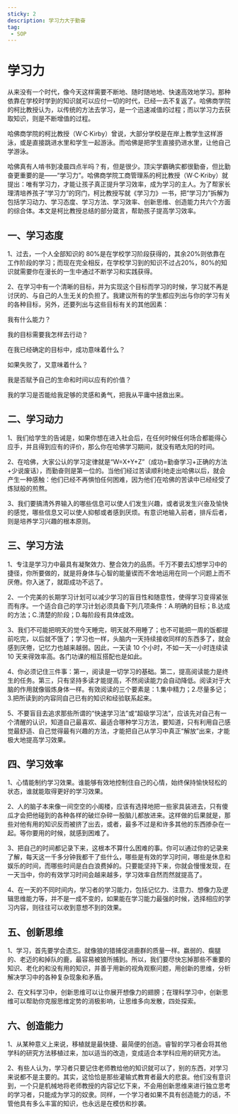 ```yaml
---
sticky: 2
description: 学习力大于勤奋
tag:
 - SOP
---
```

# 学习力

从来没有一个时代，像今天这样需要不断地、随时随地地、快速高效地学习。那种依靠在学校时学到的知识就可以应付一切的时代，已经一去不复返了。哈佛商学院的柯比教授认为，以传统的方法去学习，是一个迅速减值的过程；而以学习力去获取知识，则是不断增值的过程。

哈佛商学院的柯比教授（W·C·Kirby）曾说，大部分学校是在岸上教学生这样游泳，或是直接跳进水里和学生一起游泳。而哈佛是把学生直接扔进水里，让他自己学游泳。

哈佛真有人啃书到凌晨四点半吗？有，但是很少。顶尖学霸确实都很勤奋，但比勤奋更重要的是——“学习力”。哈佛商学院工商管理系的柯比教授（W·C·Kriby）就提出：唯有学习力，才能让孩子真正提升学习效率，成为学习的主人。为了帮家长理清培养孩子“学习力”的窍门，柯比教授写就《学习力》一书，把“学习力”拆解为包括学习动力、学习态度、学习方法、学习效率、创新思维、创造能力共六个方面的综合体。本文是柯比教授总结的部分箴言，帮助孩子提高学习效率。 
## 一、学习态度

1、过去，一个人全部知识的 80%是在学校学习阶段获得的，其余20%则依靠在工作阶段的学习；而现在完全相反，在学校学习到的知识不过占20%，80%的知识就需要你在漫长的一生中通过不断学习和实践获得。

2、在学习中有一个清晰的目标，并为实现这个目标而学习的时候，学习就不再是讨厌的、与自己的人生无关的负担了。我建议所有的学生都应列出与你的学习有关的各种目标，另外，还要列出与这些目标有关的其他因素：

我有什么能力？

我的目标需要我怎样去行动？

在我已经确定的目标中，成功意味着什么？

如果失败了，又意味着什么？

我是否赋予自己的生命和时间以应有的价值？

我的学习是否能给我足够的灵感和勇气，把我从平庸中拯救出来。
## 二、学习动力
1、我们给学生的告诫是，如果你想在进入社会后，在任何时候任何场合都能得心应手，并且得到应有的评价，那么你在哈佛学习期间，就没有晒太阳的时间。

2、在哈佛，大家公认的学习定律就是“W=X+Y+Z”（成功=勤奋学习+正确的方法+少说废话），而勤奋则是第一位的。当他们经过苦读顺利地走出哈佛以后，就会产生一种感触：他们已经不再惧怕任何困难，因为他们在哈佛的苦读中已经经受了炼狱般的煎熬。

3、我们要搞清外界输入的哪些信息可以使人们发生兴趣，或者说发生兴奋及愉快的感觉，哪些信息又可以使人抑郁或者感到厌烦。有意识地输入前者，排斥后者，则是培养学习兴趣的根本原则。 

## 三、学习方法

1、专注是学习力中最具有凝聚效力、整合效力的品质。千万不要去幻想学习中的捷径，你所要做的，就是将身体与心智的能量锲而不舍地运用在同一个问题上而不厌倦。你入迷了，就距成功不远了。

2、一个完美的长期学习计划可以减少学习的盲目性和随意性，使得学习变得紧张而有序。一个适合自己的学习计划必须具备下列几项条件：A.明确的目标；B.达成的方法；C.清楚的阶段；D.每阶段有具体成效。

3、我们不可能把明天的觉今天睡完，明天就不用睡了；也不可能把一周的饭都提前吃完，以后就不饿了；学习也一样，头脑内一天持续接收同样的东西多了，就会感到厌倦，记忆力也越来越弱。因此，一天读 10 个小时，不如一天一小时连续读10 天来得效率高。各门功课的相互搭配也是如此。

4、你必须记住三件事：第一，阅读是一切学习的基础。第二，提高阅读能力是终生的任务。第三，只有坚持多读才能提高，不然阅读能力会自动降低。阅读对于大脑的作用就像锻炼身体一样。有效阅读的三个要素是：1.集中精力；2.尽量多记；3.把所读到的内容同自己已有的知识和经验联系起来。

5、不要盲目去追求那些所谓的“快速学习法”或“超级学习法”，应该先对自己有一个清醒的认识，知道自己最喜欢、最适合哪种学习方法，要知道，只有利用自己感觉最舒适、自己觉得最有兴趣的方法，才能把自己从学习中真正“解放”出来，才能极大地提高学习效果。 

## 四、学习效率

1、心情能制约学习效果。谁能够有效地控制住自己的心情，始终保持愉快轻松的状态，谁就能取得更好的学习效果。

2、人的脑子本来像一间空空的小阁楼，应该有选择地把一些家具装进去，只有傻瓜才会把他碰到的各种各样的破烂杂碎一股脑儿都放进来。这样做的后果就是，那些对他有用的知识反而被挤了出去，或者，最多不过是和许多其他的东西掺杂在一起。等你要用的时候，就感到困难了。

3、把自己的时间都记录下来，这根本不算什么困难的事。你可以通过你的记录来了解，每天这一千多分钟我都干了些什么，哪些是有效的学习时间，哪些是休息和娱乐的时间，而哪些时间是白白浪费掉的。只要能坚持下来，你就会慢慢发现，在一天当中，你的有效学习时间会越来越多，学习效率自然而然就提高了。

4、在一天的不同时间内，学习者的学习能力，包括记忆力、注意力、想像力及逻辑思维能力等，并不是一成不变的，如果能在学习能力最强的时候，选择相应的学习内容，则往往可以收到意想不到的效果。

 ## 五、创新思维
 
 1、学习，首先要学会遗忘。就像狼的猎捕促进鹿群的质量一样。嬴弱的、瘸腿的、老迈的和掉队的鹿，最容易被狼所捕到。所以，我们要尽快忘掉那些不重要的知识、老化的和没有用的知识，并善于用新的视角观察问题，用创新的思维，分析解决学习中的各种复杂现象和矛盾。

2、在文科学习中，创新思维可以让你展开想像力的翅膀；在理科学习中，创新思维可以帮助你克服思维定势的消极影响，让思维多向发散，四处探索。

## 六、创造能力
1、从某种意义上来说，移植就是最快捷、最简便的创造。睿智的学习者会将其他学科的研究方法移植过来，加以适当的改造，变成适合本学科应用的研究方法。

2、有些人认为，学习者只要记住老师教给他的知识就可以了，别的东西，对学习来说都不是主要的。其实，这恰恰是那些灌输式教育者最大的悲哀。他们没有意识到，一个只是机械地将老师教授的内容记忆下来，不会用创新思维来进行独立思考的学习者，只能成为学习的奴隶。同样，一个学习者如果不具有创造能力的话，不管他具有多么丰富的知识，也永远是在模仿和抄袭。